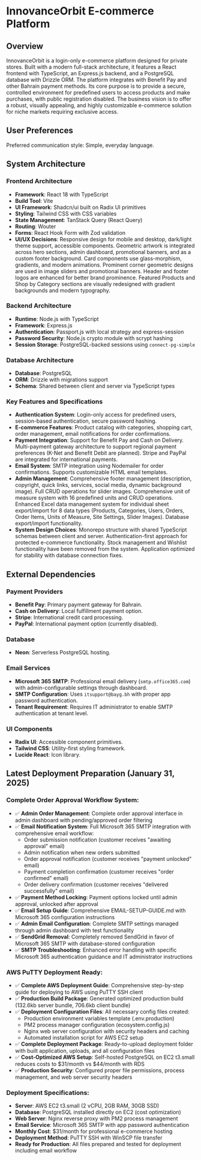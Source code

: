 # InnovanceOrbit E-commerce Platform

## Overview
InnovanceOrbit is a login-only e-commerce platform designed for private stores. Built with a modern full-stack architecture, it features a React frontend with TypeScript, an Express.js backend, and a PostgreSQL database with Drizzle ORM. The platform integrates with Benefit Pay and other Bahrain payment methods. Its core purpose is to provide a secure, controlled environment for predefined users to access products and make purchases, with public registration disabled. The business vision is to offer a robust, visually appealing, and highly customizable e-commerce solution for niche markets requiring exclusive access.

## User Preferences
Preferred communication style: Simple, everyday language.

## System Architecture

### Frontend Architecture
- **Framework**: React 18 with TypeScript
- **Build Tool**: Vite
- **UI Framework**: Shadcn/ui built on Radix UI primitives
- **Styling**: Tailwind CSS with CSS variables
- **State Management**: TanStack Query (React Query)
- **Routing**: Wouter
- **Forms**: React Hook Form with Zod validation
- **UI/UX Decisions**: Responsive design for mobile and desktop, dark/light theme support, accessible components. Geometric artwork is integrated across hero sections, admin dashboard, promotional banners, and as a custom footer background. Card components use glass-morphism, gradients, and modern animations. Prominent corner geometric designs are used in image sliders and promotional banners. Header and footer logos are enhanced for better brand prominence. Featured Products and Shop by Category sections are visually redesigned with gradient backgrounds and modern typography.

### Backend Architecture
- **Runtime**: Node.js with TypeScript
- **Framework**: Express.js
- **Authentication**: Passport.js with local strategy and express-session
- **Password Security**: Node.js crypto module with scrypt hashing
- **Session Storage**: PostgreSQL-backed sessions using `connect-pg-simple`

### Database Architecture
- **Database**: PostgreSQL
- **ORM**: Drizzle with migrations support
- **Schema**: Shared between client and server via TypeScript types

### Key Features and Specifications
- **Authentication System**: Login-only access for predefined users, session-based authentication, secure password hashing.
- **E-commerce Features**: Product catalog with categories, shopping cart, order management, email notifications for order confirmations.
- **Payment Integration**: Support for Benefit Pay and Cash on Delivery. Multi-payment gateway architecture to support regional payment preferences (K-Net and Benefit Debit are planned). Stripe and PayPal are integrated for international payments.
- **Email System**: SMTP integration using Nodemailer for order confirmations. Supports customizable HTML email templates.
- **Admin Management**: Comprehensive footer management (description, copyright, quick links, services, social media, dynamic background image). Full CRUD operations for slider images. Comprehensive unit of measure system with 16 predefined units and CRUD operations. Enhanced Excel data management system for individual sheet export/import for 8 data types (Products, Categories, Users, Orders, Order Items, Units of Measure, Site Settings, Slider Images). Database export/import functionality.
- **System Design Choices**: Monorepo structure with shared TypeScript schemas between client and server. Authentication-first approach for protected e-commerce functionality. Stock management and Wishlist functionality have been removed from the system. Application optimized for stability with database connection fixes.

## External Dependencies

### Payment Providers
- **Benefit Pay**: Primary payment gateway for Bahrain.
- **Cash on Delivery**: Local fulfillment payment option.
- **Stripe**: International credit card processing.
- **PayPal**: International payment option (currently disabled).

### Database
- **Neon**: Serverless PostgreSQL hosting.

### Email Services
- **Microsoft 365 SMTP**: Professional email delivery (`smtp.office365.com`) with admin-configurable settings through dashboard.
- **SMTP Configuration**: Uses `itsupport@bayg.bh` with proper app password authentication.
- **Tenant Requirement**: Requires IT administrator to enable SMTP authentication at tenant level.

### UI Components
- **Radix UI**: Accessible component primitives.
- **Tailwind CSS**: Utility-first styling framework.
- **Lucide React**: Icon library.

## Latest Deployment Preparation (January 31, 2025)

### Complete Order Approval Workflow System:
- ✅ **Admin Order Management**: Complete order approval interface in admin dashboard with pending/approved order filtering
- ✅ **Email Notification System**: Full Microsoft 365 SMTP integration with comprehensive email workflow:
  - Order submission notification (customer receives "awaiting approval" email)
  - Admin notification when new orders submitted
  - Order approval notification (customer receives "payment unlocked" email)
  - Payment completion confirmation (customer receives "order confirmed" email)
  - Order delivery confirmation (customer receives "delivered successfully" email)
- ✅ **Payment Method Locking**: Payment options locked until admin approval, unlocked after approval
- ✅ **Email Setup Guide**: Comprehensive EMAIL-SETUP-GUIDE.md with Microsoft 365 configuration instructions
- ✅ **Admin Email Configuration**: Complete SMTP settings managed through admin dashboard with test functionality
- ✅ **SendGrid Removal**: Completely removed SendGrid in favor of Microsoft 365 SMTP with database-stored configuration
- ✅ **SMTP Troubleshooting**: Enhanced error handling with specific Microsoft 365 authentication guidance and IT administrator instructions

### AWS PuTTY Deployment Ready:
- ✅ **Complete AWS Deployment Guide**: Comprehensive step-by-step guide for deploying to AWS using PuTTY SSH client
- ✅ **Production Build Package**: Generated optimized production build (132.6kb server bundle, 706.6kb client bundle)
- ✅ **Deployment Configuration Files**: All necessary config files created:
  - Production environment variables template (.env.production)
  - PM2 process manager configuration (ecosystem.config.js)  
  - Nginx web server configuration with security headers and caching
  - Automated installation script for AWS EC2 setup
- ✅ **Complete Deployment Package**: Ready-to-upload deployment folder with built application, uploads, and all configuration files
- ✅ **Cost-Optimized AWS Setup**: Self-hosted PostgreSQL on EC2 t3.small reduces costs to $31/month vs $44/month with RDS
- ✅ **Production Security**: Configured proper file permissions, process management, and web server security headers

### Deployment Specifications:
- **Server**: AWS EC2 t3.small (2 vCPU, 2GB RAM, 30GB SSD)
- **Database**: PostgreSQL installed directly on EC2 (cost optimization)
- **Web Server**: Nginx reverse proxy with PM2 process management
- **Email Service**: Microsoft 365 SMTP with app password authentication
- **Monthly Cost**: $31/month for professional e-commerce hosting
- **Deployment Method**: PuTTY SSH with WinSCP file transfer
- **Ready for Production**: All files prepared and tested for deployment including email workflow
